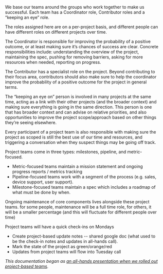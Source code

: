 We base our teams around the groups who work together to make us successful.
Each team has a Coordinator role, Contributor roles and a “keeping an eye” role.

The roles assigned here are on a per-project basis, and different people can have different roles on different projects over time.

The Coordinator is responsible for improving the probability of a positive outcome, or at least making sure it’s chances of success are clear. Concrete responsibilities include: understanding the overview of the project, maintaining the spec, pushing for removing barriers, asking for more resources when needed, reporting on progress.

The Contributor has a specialist role on the project. Beyond contributing to their focus area, contributors should also make sure to help the coordinator improve the probability of a positive outcome for the project in general terms.

The “keeping an eye on” person is involved in many projects at the same time, acting as a link with their other projects (and the broader context) and making sure everything is going in the same direction. This person is one that has broader context and can advise on relative priorities, and also opportunities to improve the project scope/approach based on other things they’re seeing elsewhere.

Every participant of a project team is also responsible with making sure the project as scoped is still the best use of our time and resources, and triggering a conversation when they suspect things may be going off track.

Project teams come in three types: milestones, pipeline, and metric-focused.
* Metric-focused teams maintain a mission statement and ongoing progress reports / metrics tracking 
* Pipeline-focused teams work with a segment of the process (e.g. sales, device support, user support).
* Milestone-focused teams maintain a spec which includes a roadmap of what must be done by when.

Ongoing maintenance of core components lives alongside these project teams. for some people, maintenance will be a full time role, for others, it will be a smaller percentage (and this will fluctuate for different people over time)

Project teams will have a quick check-ins on Mondays
* Create project-based update notes -- shared google doc (what used to be the check-in notes and updates in all-hands call).
* Mark the state of the project as green/orange/red
* Updates from project teams will flow into Tuesday call

*This documentation began as [an all-hands presentation when we rolled out project-based teams](https://github.com/resin-io/hq/wiki/All-hands-presentations#thu-feb-15-2018-project-based-teams).*
